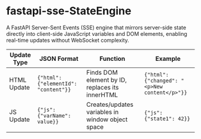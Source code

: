 # fastapi-sse-StateEngine
A FastAPI Server-Sent Events (SSE) engine that mirrors server-side state directly into client-side JavaScript variables and DOM elements, enabling real-time updates without WebSocket complexity.

| Update Type | JSON Format | Function | Example |
|------------|-------------|-----------|----------|
| HTML Update | `{"html": {"elementId": "content"}}` | Finds DOM element by ID, replaces its innerHTML | `{"html": {"changed": "<p>New content</p>"}}` |
| JS Update | `{"js": {"varName": value}}` | Creates/updates variables in window object space | `{"js": {"state1": 42}}` |
